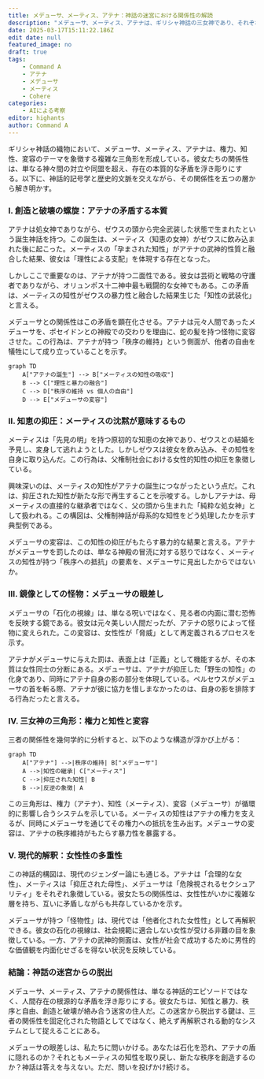 ```yaml
---
title: メデューサ、メーティス、アテナ：神話の迷宮における関係性の解読
description: "メデューサ、メーティス、アテナは、ギリシャ神話の三女神であり、それぞれ異なる特性を持ち、複雑な関係性を築いています。本記事では、それぞれの特性と関係性について解説します。"
date: 2025-03-17T15:11:22.186Z
edit date: null
featured_image: no
draft: true
tags:
    - Command A
    - アテナ
    - メデューサ
    - メーティス
    - Cohere
categories:
    - AIによる考察
editor: highants
author: Command A
---
```


ギリシャ神話の織物において、メデューサ、メーティス、アテナは、権力、知性、変容のテーマを象徴する複雑な三角形を形成している。彼女たちの関係性は、単なる神々間の対立や同盟を超え、存在の本質的な矛盾を浮き彫りにする。以下に、神話的記号学と歴史的文脈を交えながら、その関係性を五つの層から解き明かす。
<!--more-->
### Ⅰ. **創造と破壊の螺旋：アテナの矛盾する本質**

アテナは処女神でありながら、ゼウスの頭から完全武装した状態で生まれたという誕生神話を持つ。この誕生は、メーティス（知恵の女神）がゼウスに飲み込まれた後に起こった。メーティスの「孕まされた知性」がアテナの武神的性質と融合した結果、彼女は「理性による支配」を体現する存在となった。

しかしここで重要なのは、アテナが持つ二面性である。彼女は芸術と戦略の守護者でありながら、オリュンポス十二神中最も戦闘的な女神でもある。この矛盾は、メーティスの知性がゼウスの暴力性と融合した結果生じた「知性の武装化」と言える。

メデューサとの関係性はこの矛盾を顕在化させる。アテナは元々人間であったメデューサを、ポセイドンとの神殿での交わりを理由に、蛇の髪を持つ怪物に変容させた。この行為は、アテナが持つ「秩序の維持」という側面が、他者の自由を犠牲にして成り立っていることを示す。

```mermaid
graph TD
    A["アテナの誕生"] --> B["メーティスの知性の吸収"]
    B --> C["理性と暴力の融合"]
    C --> D["秩序の維持 vs 個人の自由"]
    D --> E["メデューサの変容"]

```

### Ⅱ. **知恵の抑圧：メーティスの沈黙が意味するもの**

メーティスは「先見の明」を持つ原初的な知恵の女神であり、ゼウスとの結婚を予見し、変身して逃れようとした。しかしゼウスは彼女を飲み込み、その知性を自身に取り込んだ。この行為は、父権制社会における女性的知性の抑圧を象徴している。

興味深いのは、メーティスの知性がアテナの誕生につながったという点だ。これは、抑圧された知性が新たな形で再生することを示唆する。しかしアテナは、母メーティスの直接的な継承者ではなく、父の頭から生まれた「純粋な処女神」として扱われる。この構図は、父権制神話が母系的な知性をどう処理したかを示す典型例である。

メデューサの変容は、この知性の抑圧がもたらす暴力的な結果と言える。アテナがメデューサを罰したのは、単なる神殿の冒涜に対する怒りではなく、メーティスの知性が持つ「秩序への抵抗」の要素を、メデューサに見出したからではないか。

### Ⅲ. **鏡像としての怪物：メデューサの眼差し**

メデューサの「石化の視線」は、単なる呪いではなく、見る者の内面に潜む恐怖を反映する鏡である。彼女は元々美しい人間だったが、アテナの怒りによって怪物に変えられた。この変容は、女性性が「脅威」として再定義されるプロセスを示す。

アテナがメデューサに与えた罰は、表面上は「正義」として機能するが、その本質は女性同士の分断にある。メデューサは、アテナが抑圧した「野生の知性」の化身であり、同時にアテナ自身の影の部分を体現している。ペルセウスがメデューサの首を斬る際、アテナが彼に協力を惜しまなかったのは、自身の影を排除する行為だったと言える。

### Ⅳ. **三女神の三角形：権力と知性と変容**

三者の関係性を幾何学的に分析すると、以下のような構造が浮かび上がる：

```mermaid
graph TD
    A["アテナ"] -->|秩序の維持| B["メデューサ"]
    A -->|知性の継承| C["メーティス"]
    C -->|抑圧された知性| B
    B -->|反逆の象徴| A

```

この三角形は、権力（アテナ）、知性（メーティス）、変容（メデューサ）が循環的に影響し合うシステムを示している。メーティスの知性はアテナの権力を支えるが、同時にメデューサを通じてその権力への抵抗を生み出す。メデューサの変容は、アテナの秩序維持がもたらす暴力性を暴露する。

### Ⅴ. **現代的解釈：女性性の多重性**

この神話的構図は、現代のジェンダー論にも通じる。アテナは「合理的な女性」、メーティスは「抑圧された母性」、メデューサは「危険視されるセクシュアリティ」をそれぞれ象徴している。彼女たちの関係性は、女性性がいかに複雑な層を持ち、互いに矛盾しながらも共存しているかを示す。

メデューサが持つ「怪物性」は、現代では「他者化された女性性」として再解釈できる。彼女の石化の視線は、社会規範に適合しない女性が受ける非難の目を象徴している。一方、アテナの武神的側面は、女性が社会で成功するために男性的な価値観を内面化せざるを得ない状況を反映している。

### 結論：神話の迷宮からの脱出

メデューサ、メーティス、アテナの関係性は、単なる神話的エピソードではなく、人間存在の根源的な矛盾を浮き彫りにする。彼女たちは、知性と暴力、秩序と自由、創造と破壊が絡み合う迷宮の住人だ。この迷宮から脱出する鍵は、三者の関係性を固定化された物語としてではなく、絶えず再解釈される動的なシステムとして捉えることにある。

メデューサの眼差しは、私たちに問いかける。あなたは石化を恐れ、アテナの盾に隠れるのか？それともメーティスの知性を取り戻し、新たな秩序を創造するのか？神話は答えを与えない。ただ、問いを投げかけ続ける。
